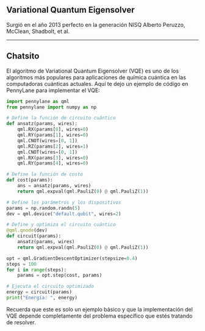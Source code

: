 ## Variational Quantum Eigensolver
Surgió en el año 2013
perfecto en la generación NISQ
Alberto Peruzzo, McClean, Shadbolt, et al. 

---
## Chatsito
 El algoritmo de Variational Quantum Eigensolver (VQE) es uno de los algoritmos más populares para aplicaciones de química cuántica en las computadoras cuánticas actuales. Aquí te dejo un ejemplo de código en PennyLane para implementar el VQE:

```python
import pennylane as qml
from pennylane import numpy as np

# Define la función de circuito cuántico
def ansatz(params, wires):
    qml.RX(params[0], wires=0)
    qml.RY(params[1], wires=0)
    qml.CNOT(wires=[0, 1])
    qml.RZ(params[2], wires=1)
    qml.CNOT(wires=[0, 1])
    qml.RX(params[3], wires=0)
    qml.RY(params[4], wires=0)

# Define la función de costo
def cost(params):
    ans = ansatz(params, wires)
    return qml.expval(qml.PauliZ(0) @ qml.PauliZ(1))

# Define los parámetros y los dispositivos 
params = np.random.randn(5)
dev = qml.device("default.qubit", wires=2)

# Define y optimiza el circuito cuántico
@qml.qnode(dev)
def circuit(params):
    ansatz(params, wires)
    return qml.expval(qml.PauliZ(0) @ qml.PauliZ(1))

opt = qml.GradientDescentOptimizer(stepsize=0.4)
steps = 100
for i in range(steps):
    params = opt.step(cost, params)

# Ejecuta el circuito optimizado
energy = circuit(params)
print("Energía: ", energy)
```

Recuerda que este es solo un ejemplo básico y que la implementación del VQE depende completamente del problema específico que estés tratando de resolver.
